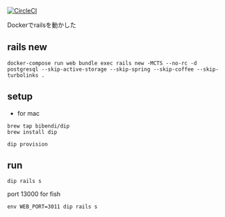 [![CircleCI](https://circleci.com/gh/kekoyana/rails_docker.svg?style=svg)](https://circleci.com/gh/kekoyana/rails_docker)

Dockerでrailsを動かした

## rails new
```
docker-compose run web bundle exec rails new -MCTS --no-rc -d postgresql --skip-active-storage --skip-spring --skip-coffee --skip-turbolinks .
```

## setup
* for mac
```
brew tap bibendi/dip
brew install dip

dip provision
```

## run
```
dip rails s
```

port 13000 for fish
```
env WEB_PORT=3011 dip rails s
```
